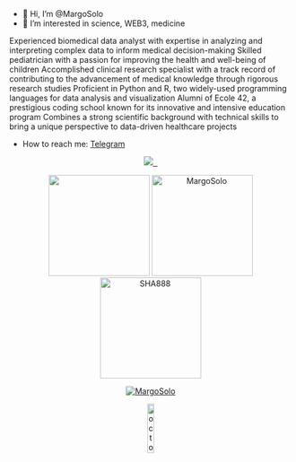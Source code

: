 - 👋 Hi, I’m @MargoSolo
- 👀 I’m interested in science, WEB3, medicine

Experienced biomedical data analyst with expertise in analyzing and interpreting complex data to inform medical decision-making
Skilled pediatrician with a passion for improving the health and well-being of children
Accomplished clinical research specialist with a track record of contributing to the advancement of medical knowledge through rigorous research studies
Proficient in Python and R, two widely-used programming languages for data analysis and visualization
Alumni of Ecole 42, a prestigious coding school known for its innovative and intensive education program
Combines a strong scientific background with technical skills to bring a unique perspective to data-driven healthcare projects

-  How to reach me: [Telegram](https://t.me/marga21school)

<p align='center'>
  <a href="[https://www.linkedin.com/in/kresna-sucandra/](https://www.linkedin.com/in/margarita-soloshenko-872619a2/)">
    <img src="https://img.shields.io/badge/linkedin-%230077B5.svg?&style=for-the-badge&logo=linkedin&logoColor=white"
  </a>&nbsp;&nbsp;
</p>

<p align="center">
  <a href="#"><img src="https://github-readme-stats.vercel.app/api?username=MargoSolo&show_icons=true&include_all_commits=true&theme=dark" height="180px"></a>
  <a href="#"><img src="https://github-readme-stats.vercel.app/api/top-langs/?username=MargoSolo&layout=compact&theme=dark" height="180px" alt="MargoSolo"></a>
  <a href="#"><img src="https://github-readme-streak-stats.herokuapp.com/?user=MargoSolo&theme=dark" height="180px" alt="SHA888"></a>
</p>
<p align="center">
  <a href="https://github.com/ryo-ma/github-profile-trophy"><img src="https://github-profile-trophy.vercel.app/?username=MargoSolo" alt="MargoSolo" /></a>
</p>  
  
  
<!---
MargoSolo/MargoSolo is a ✨ special ✨ repository because its `README.md` (this file) appears on your GitHub profile.
You can click the Preview link to take a look at your changes.

<p align="center">
  <img alt="Top Langs" width=36% src="https://github-readme-stats.vercel.app/api/top-langs/?username=MargoSolo&layout=compact" />

</p>
--->
 <p align="center">
 <img alt="octocat" width=15% src="https://user-images.githubusercontent.com/5713670/87202985-820dcb80-c2b6-11ea-9f56-7ec461c497c3.gif"/>
  
</p>
<!---
### GitHub Analytics

[![Stats](https://github-readme-stats.vercel.app/api/?username=MargoSolo&show_icons=true&theme=react&include_all_commits=true&count_private=true&hide_border=true)](https://github.com/anuraghazra/github-readme-stats)
--->


